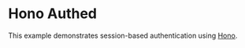 # Hono Authed

This example demonstrates session-based authentication using [Hono](https://hono.dev/).
